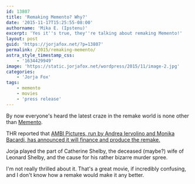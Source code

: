 ```yaml
---
id: 13807
title: 'Remaking Memento? Why?'
date: '2015-11-17T15:25:55-08:00'
authorname: 'Mika E. (Ipstenu)'
excerpt: 'Yes it''s true, they''re talking about remaking Memento!'
layout: post
guid: 'https://jorjafox.net/?p=13807'
permalink: /2015/remaking-memento/
astra_style_timestamp_css:
    - '1634429949'
image: 'https://static.jorjafox.net/wordpress/2015/11/image-2.jpg'
categories:
    - 'Jorja Fox'
tags:
    - memento
    - movies
    - 'press release'
---
```


By now everyone's heard the latest craze in the remake world is none other than <a href="https://jorjafox.net/library/actor/memento/">Memento</a>.

THR reported that <a href="http://www.hollywoodreporter.com/heat-vision/christopher-nolans-memento-get-remake-840587">AMBI Pictures, run by Andrea Iervolino and Monika Bacardi, has announced it will finance and produce the remake.</a>

Jorja played the part of Catherine Shelby, the deceased (maybe?) wife of Leonard Shelby, and the cause for his rather bizarre murder spree.

I'm not really thrilled about it. That's a great movie, if incredibly confusing, and I don't know how a remake would make it any better.
